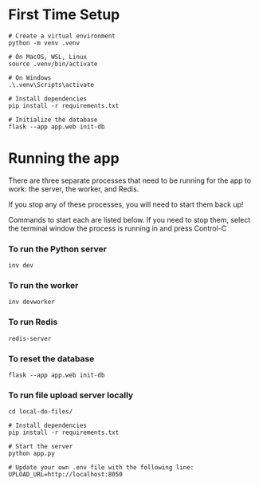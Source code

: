 # First Time Setup

```
# Create a virtual environment
python -m venv .venv

# On MacOS, WSL, Linux
source .venv/bin/activate

# On Windows
.\.venv\Scripts\activate

# Install dependencies
pip install -r requirements.txt

# Initialize the database
flask --app app.web init-db
```

# Running the app

There are three separate processes that need to be running for the app to work: the server, the worker, and Redis.

If you stop any of these processes, you will need to start them back up!

Commands to start each are listed below. If you need to stop them, select the terminal window the process is running in and press Control-C

### To run the Python server

```
inv dev
```

### To run the worker

```
inv devworker
```

### To run Redis

```
redis-server
```

### To reset the database

```
flask --app app.web init-db
```

### To run file upload server locally

```
cd local-do-files/

# Install dependencies
pip install -r requirements.txt

# Start the server
python app.py

# Update your own .env file with the following line:
UPLOAD_URL=http://localhost:8050
```